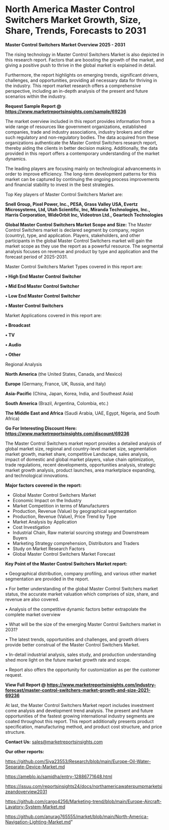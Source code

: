  # North America Master Control Switchers Market Growth, Size, Share, Trends, Forecasts to 2031

<Strong> Master Control Switchers Market Overview 2025 - 2031</strong>

The rising technology in Master Control Switchers Market is also depicted in this research report. Factors that are boosting the growth of the market, and giving a positive push to thrive in the global market is explained in detail.

Furthermore, the report highlights on emerging trends, significant drivers, challenges, and opportunities, providing all necessary data for thriving in the industry. This report market research offers a comprehensive perspective, including an in-depth analysis of the present and future scenarios within the industry.

<strong>Request Sample Report @ <a href=https://www.marketreportsinsights.com/sample/69236>https://www.marketreportsinsights.com/sample/69236</a></strong>

The market overview included in this report provides information from a wide range of resources like government organizations, established companies, trade and industry associations, industry brokers and other such regulatory and non-regulatory bodies. The data acquired from these organizations authenticate the Master Control Switchers research report, thereby aiding the clients in better decision making. Additionally, the data provided in this report offers a contemporary understanding of the market dynamics.

The leading players are focusing mainly on technological advancements in order to improve efficiency. The long-term development patterns for this market can be captured by continuing the ongoing process improvements and financial stability to invest in the best strategies.

Top Key players of Master Control Switchers Market are:

<strong>Snell Group, Pixel Power, Inc., PESA, Grass Valley USA, Evertz Microsystems, Ltd, Utah Scientific, Inc, Miranda Technologies, Inc., Harris Corporation, WideOrbit Inc, Videotron Ltd., Geartech Technologies</strong>

<strong><b>Global Master Control Switchers Market Scope and Size:</b></strong>
The Master Control Switchers market is declared segment by company, region (country), type, and application. Players, stakeholders, and other participants in the global Master Control Switchers market will gain the market scope as they use the report as a powerful resource. The segmental analysis focuses on revenue and product by type and application and the forecast period of 2025-2031.

Master Control Switchers Market Types covered in this report are:

<strong>• High End Master Control Switcher

• Mid End Master Control Switcher

• Low End Master Control Switcher

• Master Control Switchers</strong>

Market Applications covered in this report are:

<strong>• Broadcast

• TV

• Audio

• Other</strong> 

Regional Analysis

<strong>North America</strong> (the United States, Canada, and Mexico)

<strong>Europe</strong> (Germany, France, UK, Russia, and Italy)

<strong>Asia-Pacific</strong> (China, Japan, Korea, India, and Southeast Asia)

<strong>South America</strong> (Brazil, Argentina, Colombia, etc.)

<strong>The Middle East and Africa</strong> (Saudi Arabia, UAE, Egypt, Nigeria, and South Africa)

<strong>Go For Interesting Discount Here: <a href=https://www.marketreportsinsights.com/discount/69236>https://www.marketreportsinsights.com/discount/69236</a></strong>

The Master Control Switchers market report provides a detailed analysis of global market size, regional and country-level market size, segmentation market growth, market share, competitive Landscape, sales analysis, impact of domestic and global market players, value chain optimization, trade regulations, recent developments, opportunities analysis, strategic market growth analysis, product launches, area marketplace expanding, and technological innovations.

<strong><b>Major factors covered in the report:</b></strong>
<ul>
  <li>Global Master Control Switchers Market </li>
  <li>Economic Impact on the Industry</li>
  <li>Market Competition in terms of Manufacturers</li>
  <li>Production, Revenue (Value) by geographical segmentation</li>
  <li>Production, Revenue (Value), Price Trend by Type</li>
  <li>Market Analysis by Application</li>
  <li>Cost Investigation</li>
  <li>Industrial Chain, Raw material sourcing strategy and Downstream Buyers</li>
  <li>Marketing Strategy comprehension, Distributors and Traders</li>
  <li>Study on Market Research Factors</li>
  <li>Global Master Control Switchers Market Forecast</li>
</ul>

<strong><b>Key Point of the Master Control Switchers Market report:</b></strong>

• Geographical distribution, company profiling, and various other market segmentation are provided in the report.

• For better understanding of the global Master Control Switchers market status, the accurate market valuation which comprises of size, share, and revenue are also covered.

• Analysis of the competitive dynamic factors better extrapolate the complete market overview

• What will be the size of the emerging Master Control Switchers market in 2031?

• The latest trends, opportunities and challenges, and growth drivers provide better construal of the Master Control Switchers Market.

• In-detail industrial analysis, sales study, and production understanding shed more light on the future market growth rate and scope.

• Report also offers the opportunity for customization as per the customer request.

<strong><b>View Full Report @ <a href=https://www.marketreportsinsights.com/industry-forecast/master-control-switchers-market-growth-and-size-2021-69236>https://www.marketreportsinsights.com/industry-forecast/master-control-switchers-market-growth-and-size-2021-69236</a></b></strong>


At last, the Master Control Switchers Market report includes investment come analysis and development trend analysis. The present and future opportunities of the fastest growing international industry segments are coated throughout this report. This report additionally presents product specification, manufacturing method, and product cost structure, and price structure.

<strong>Contact Us:</strong>
sales@marketreportsinsights.com

<strong>Our other reports:</strong>

<a href=https://github.com/Siya23553/Research/blob/main/Europe-Oil-Water-Separate-Device-Market.md>https://github.com/Siya23553/Research/blob/main/Europe-Oil-Water-Separate-Device-Market.md</a>

<a href=https://ameblo.jp/samidha/entry-12886771648.html>https://ameblo.jp/samidha/entry-12886771648.html</a>

<a href=https://issuu.com/reportsinsights24/docs/northamericawaterpumpmarketsizeandoverview2031>https://issuu.com/reportsinsights24/docs/northamericawaterpumpmarketsizeandoverview2031</a>

<a href=https://github.com/cargo4256/Marketing-trend/blob/main/Europe-Aircraft-Lavatory-System-Market.md>https://github.com/cargo4256/Marketing-trend/blob/main/Europe-Aircraft-Lavatory-System-Market.md</a>

<a href=https://github.com/anurag765555/market/blob/main/North-America-Navigation-Lighting-Market.md>https://github.com/anurag765555/market/blob/main/North-America-Navigation-Lighting-Market.md</a>"
